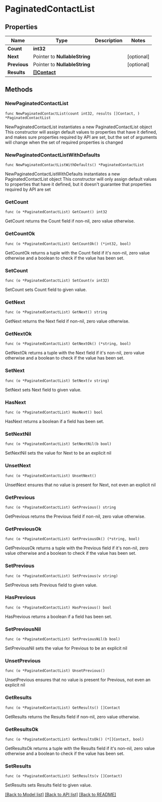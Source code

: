 # PaginatedContactList

## Properties

Name | Type | Description | Notes
------------ | ------------- | ------------- | -------------
**Count** | **int32** |  | 
**Next** | Pointer to **NullableString** |  | [optional] 
**Previous** | Pointer to **NullableString** |  | [optional] 
**Results** | [**[]Contact**](Contact.md) |  | 

## Methods

### NewPaginatedContactList

`func NewPaginatedContactList(count int32, results []Contact, ) *PaginatedContactList`

NewPaginatedContactList instantiates a new PaginatedContactList object
This constructor will assign default values to properties that have it defined,
and makes sure properties required by API are set, but the set of arguments
will change when the set of required properties is changed

### NewPaginatedContactListWithDefaults

`func NewPaginatedContactListWithDefaults() *PaginatedContactList`

NewPaginatedContactListWithDefaults instantiates a new PaginatedContactList object
This constructor will only assign default values to properties that have it defined,
but it doesn't guarantee that properties required by API are set

### GetCount

`func (o *PaginatedContactList) GetCount() int32`

GetCount returns the Count field if non-nil, zero value otherwise.

### GetCountOk

`func (o *PaginatedContactList) GetCountOk() (*int32, bool)`

GetCountOk returns a tuple with the Count field if it's non-nil, zero value otherwise
and a boolean to check if the value has been set.

### SetCount

`func (o *PaginatedContactList) SetCount(v int32)`

SetCount sets Count field to given value.


### GetNext

`func (o *PaginatedContactList) GetNext() string`

GetNext returns the Next field if non-nil, zero value otherwise.

### GetNextOk

`func (o *PaginatedContactList) GetNextOk() (*string, bool)`

GetNextOk returns a tuple with the Next field if it's non-nil, zero value otherwise
and a boolean to check if the value has been set.

### SetNext

`func (o *PaginatedContactList) SetNext(v string)`

SetNext sets Next field to given value.

### HasNext

`func (o *PaginatedContactList) HasNext() bool`

HasNext returns a boolean if a field has been set.

### SetNextNil

`func (o *PaginatedContactList) SetNextNil(b bool)`

 SetNextNil sets the value for Next to be an explicit nil

### UnsetNext
`func (o *PaginatedContactList) UnsetNext()`

UnsetNext ensures that no value is present for Next, not even an explicit nil
### GetPrevious

`func (o *PaginatedContactList) GetPrevious() string`

GetPrevious returns the Previous field if non-nil, zero value otherwise.

### GetPreviousOk

`func (o *PaginatedContactList) GetPreviousOk() (*string, bool)`

GetPreviousOk returns a tuple with the Previous field if it's non-nil, zero value otherwise
and a boolean to check if the value has been set.

### SetPrevious

`func (o *PaginatedContactList) SetPrevious(v string)`

SetPrevious sets Previous field to given value.

### HasPrevious

`func (o *PaginatedContactList) HasPrevious() bool`

HasPrevious returns a boolean if a field has been set.

### SetPreviousNil

`func (o *PaginatedContactList) SetPreviousNil(b bool)`

 SetPreviousNil sets the value for Previous to be an explicit nil

### UnsetPrevious
`func (o *PaginatedContactList) UnsetPrevious()`

UnsetPrevious ensures that no value is present for Previous, not even an explicit nil
### GetResults

`func (o *PaginatedContactList) GetResults() []Contact`

GetResults returns the Results field if non-nil, zero value otherwise.

### GetResultsOk

`func (o *PaginatedContactList) GetResultsOk() (*[]Contact, bool)`

GetResultsOk returns a tuple with the Results field if it's non-nil, zero value otherwise
and a boolean to check if the value has been set.

### SetResults

`func (o *PaginatedContactList) SetResults(v []Contact)`

SetResults sets Results field to given value.



[[Back to Model list]](../README.md#documentation-for-models) [[Back to API list]](../README.md#documentation-for-api-endpoints) [[Back to README]](../README.md)


